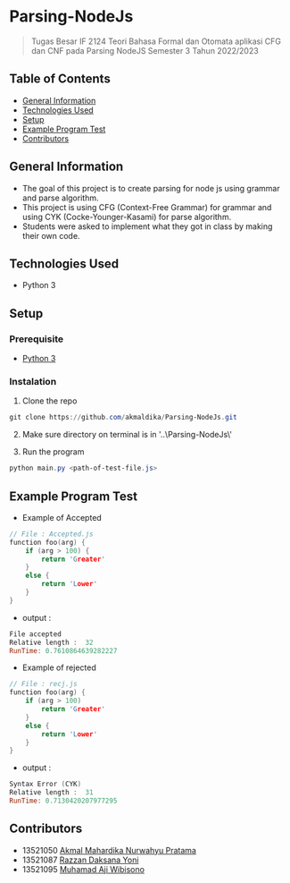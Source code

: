 # Parsing-NodeJs
> Tugas Besar IF 2124 Teori Bahasa Formal dan Otomata aplikasi CFG dan CNF pada Parsing NodeJS Semester 3 Tahun 2022/2023

## Table of Contents
* [General Information](#General-Information)
* [Technologies Used](#Technologies-Used)
* [Setup](#setup)
* [Example Program Test](#Example-Program-Test)
* [Contributors](#contributors)
<!-- * [Acknowledgements](#acknowledgements) -->

<!-- Adreas Bara Timur -->
## General Information
- The goal of this project is to create parsing for node js using grammar and parse algorithm.
- This project is using CFG (Context-Free Grammar) for grammar and using CYK (Cocke-Younger-Kasami) for parse algorithm.
- Students were asked to implement what they got in class by making their own code.

## Technologies Used
- Python 3

## Setup
### Prerequisite
- [Python 3](https://www.python.org/downloads//)
### Instalation
1. Clone the repo

```PowerShell
git clone https://github.com/akmaldika/Parsing-NodeJs.git
```
2. Make sure directory on terminal is in '..\Parsing-NodeJs\\' 

3. Run the program

```PowerShell
python main.py <path-of-test-file.js>
```

## Example Program Test
- Example of Accepted
```C
// File : Accepted.js
function foo(arg) {
    if (arg > 100) {
        return 'Greater'
    }
    else {
        return 'Lower'
    }
}
```

- output :

```PowerShell
File accepted
Relative length :  32
RunTime: 0.7610864639282227
```

- Example of rejected
```C
// File : recj.js
function foo(arg) {
    if (arg > 100) 
        return 'Greater'
    }
    else {
        return 'Lower'
    }
}
```

- output :

```PowerShell
Syntax Error (CYK)
Relative length :  31
RunTime: 0.7130420207977295
```

## Contributors
- 13521050 [Akmal Mahardika Nurwahyu Pratama](https://github.com/akmaldika)
- 13521087 [Razzan Daksana Yoni](https://github.com/razzanYoni)
- 13521095 [Muhamad Aji Wibisono](https://github.com/MuhamadAjiW)
